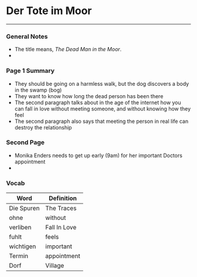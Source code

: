 # Der Tote im Moor
****

### General Notes
- The title means, _The Dead Man in the Moor_.
- 

### Page 1 Summary
- They should be going on a harmless walk, but the dog discovers a body in the swamp (bog)
- They want to know how long the dead person has been there
- The second paragraph talks about in the age of the internet how you can fall in love without meeting someone, and without knowing how they feel
- The second paragraph also says that meeting the person in real life can destroy the relationship

### Second Page
- Monika Enders needs to get up early (9am) for her important Doctors appointment
- 

### Vocab

| Word   | Definition    |
|--------------- | --------------- |
| Die Spuren | The Traces  |
| ohne | without |
| verliben   | Fall In Love   |
|  fuhlt  | feels |
|  wichtigen | important  |
| Termin | appointment |
| Dorf | Village | 



